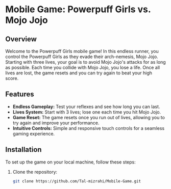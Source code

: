 # Mobile Game: Powerpuff Girls vs. Mojo Jojo

## Overview
Welcome to the Powerpuff Girls mobile game! In this endless runner, you control the Powerpuff Girls as they evade their arch-nemesis, Mojo Jojo. Starting with three lives, your goal is to avoid Mojo Jojo's attacks for as long as possible. Each time you collide with Mojo Jojo, you lose a life. Once all lives are lost, the game resets and you can try again to beat your high score.

## Features
- **Endless Gameplay:** Test your reflexes and see how long you can last.
- **Lives System:** Start with 3 lives; lose one each time you hit Mojo Jojo.
- **Game Reset:** The game resets once you run out of lives, allowing you to try again and improve your performance.
- **Intuitive Controls:** Simple and responsive touch controls for a seamless gaming experience.

## Installation
To set up the game on your local machine, follow these steps:

1. Clone the repository:
   ```bash
   git clone https://github.com/Tal-mizrahi/Mobile-Game.git
